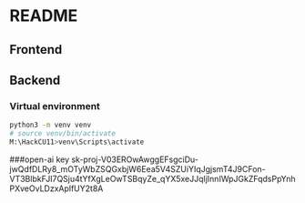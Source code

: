 # README

## Frontend


## Backend

### Virtual environment

```sh
python3 -m venv venv
# source venv/bin/activate
M:\HackCU11>venv\Scripts\activate     
```

###open-ai key
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